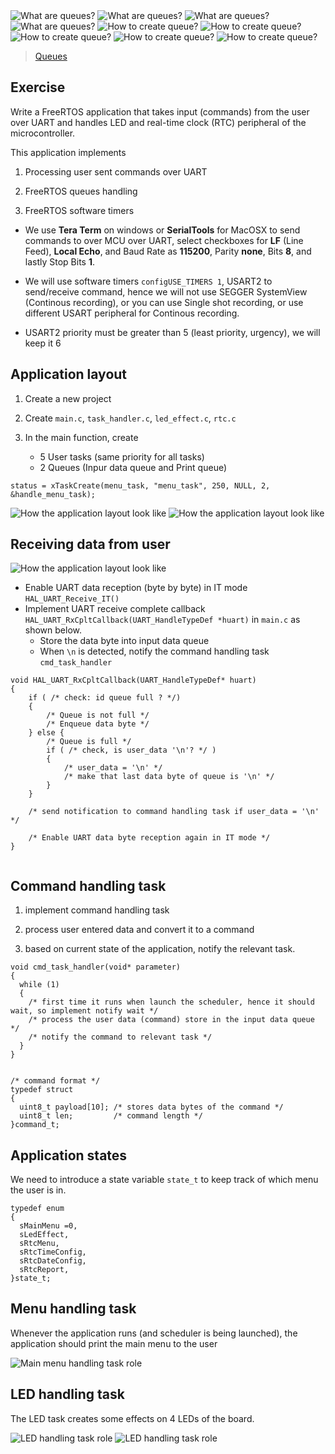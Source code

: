    
	 
<img src="images/queues.png" alt="What are queues?" title="What are queues?"> 	 	 
    
<img src="images/queues2.png" alt="What are queues?" title="What are queues?">		
    
<img src="images/queues3.png" alt="What are queues?" title="What are queues?">		
    
<img src="images/queues4.png" alt="What are queues?" title="What are queues?">		
    
<img src="images/create_queues.png" alt="How to create queue?" title="How to create queue?">		
    
<img src="images/create_queues2.png" alt="How to create queue?" title="How to create queue?">		
    
<img src="images/create_queues3.png" alt="How to create queue?" title="How to create queue?">			
    
<img src="images/create_queues4.png" alt="How to create queue?" title="How to create queue?">			
    
<img src="images/create_queues5.png" alt="How to create queue?" title="How to create queue?">		
     
		 
> [Queues](https://www.freertos.org/a00018.html)     
		 
    	 			
## Exercise    
     
Write a FreeRTOS application that takes input (commands) from the user over UART and handles LED and real-time clock (RTC) peripheral of the microcontroller.   
    
This application implements   
   
1. Processing user sent commands over UART  
   
2. FreeRTOS queues handling    
   
3. FreeRTOS software timers	 	 	 				
    
* We use **Tera Term** on windows or **SerialTools** for MacOSX to send commands to over MCU over UART, select checkboxes for **LF** (Line Feed), **Local Echo**, and Baud Rate as **115200**, Parity **none**, Bits **8**, and lastly Stop Bits **1**.     
    
* We will use software timers `configUSE_TIMERS 1`, USART2 to send/receive command, hence we will not use SEGGER SystemView (Continous recording), or you can use Single shot recording, or use different USART peripheral for Continous recording.    
     
* USART2 priority must be greater than 5 (least priority, urgency), we will keep it 6     
     
		 
## Application layout     
    
     	
     
1. Create a new project   
   
2. Create `main.c`, `task_handler.c`, `led_effect.c`, `rtc.c`    
    
3. In the main function, create   
   - 5 User tasks (same priority for all tasks)
   - 2 Queues (Inpur data queue and Print queue)     
	    
```
status = xTaskCreate(menu_task, "menu_task", 250, NULL, 2, &handle_menu_task);
```		     	
    
<img src="images/app_layout.png" alt="How the application layout look like" title="How the application layout look like">		
    
<img src="images/app_layout2.png" alt="How the application layout look like" title="How the application layout look like">		
    
    
## Receiving data from user       
    
<img src="images/app_layout3.png" alt="How the application layout look like" title="How the application layout look like">		   
     
* Enable UART data reception (byte by byte) in IT mode `HAL_UART_Receive_IT()`   
* Implement UART receive complete callback `HAL_UART_RxCpltCallback(UART_HandleTypeDef *huart)` in `main.c` as shown below.   
  * Store the data byte into input data queue     
  * When `\n` is detected, notify the command handling task `cmd_task_handler`    
      
      
```
void HAL_UART_RxCpltCallback(UART_HandleTypeDef* huart)
{
	if ( /* check: id queue full ? */) 
	{
		/* Queue is not full */
		/* Enqueue data byte */
	} else {
		/* Queue is full */
		if ( /* check, is user_data '\n'? */ )
		{
			/* user_data = '\n' */
			/* make that last data byte of queue is '\n' */
		}
	}
	
	/* send notification to command handling task if user_data = '\n' */
	
	/* Enable UART data byte reception again in IT mode */
}	  
     
```   
   
## Command handling task   
    
1. implement command handling task   
     
2. process user entered data and convert it to a command    
     
3. based on current state of the application, notify the relevant task.    
     

```     
void cmd_task_handler(void* parameter)
{
  while (1)
  {
    /* first time it runs when launch the scheduler, hence it should wait, so implement notify wait */
    /* process the user data (command) store in the input data queue */
    /* notify the command to relevant task */
  }
}


/* command format */
typedef struct
{
  uint8_t payload[10]; /* stores data bytes of the command */
  uint8_t len;         /* command length */
}command_t;
```		 
     
     
## Application states
   
We need to introduce a state variable `state_t` to keep track of which menu the user is in.   
   
```
typedef enum
{
  sMainMenu =0,
  sLedEffect,
  sRtcMenu,
  sRtcTimeConfig,
  sRtcDateConfig,
  sRtcReport,
}state_t;      
```   
     
     
## Menu handling task     
     
Whenever the application runs (and scheduler is being launched), the application should print the main menu to the user    	
    
<img src="images/main_menu.png" alt="Main menu handling task role" title="Main menu handling task role">		
     
     
## LED handling task     
     
The LED task creates some effects on 4 LEDs of the board.     
    
<img src="images/led_task.png" alt="LED handling task role" title="LED handling task role">		
    
<img src="images/led_task2.png" alt="LED handling task role" title="LED handling task role">		
     
     
     
     
    
      
          
    
       
     
     
     
  	

    
		
		 
    
		
     
		  	 			  	 		
    		 	 			 					  	 		
    		 	 			
    	 	 				  
    		 	 			
    
		
		
    



			
	 		 

         
		 
           
		 
     
		  	 						 		 
		     
		 
	
    
    
    
    
    
    
    
    
    
  
    
    
    
    
    
    
    
    

     
     

     
     

     
    
    